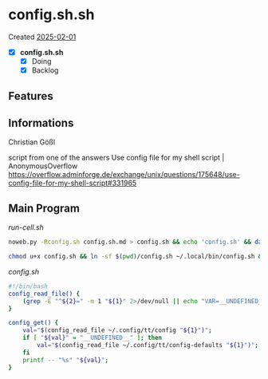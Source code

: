 # config.sh.sh
Created [2025-02-01](2025-02-01)

- [X] **config.sh.sh**
    - [X] Doing
    - [X] Backlog

## Features



## Informations
 Christian Gößl

script from one of the answers
Use config file for my shell script | AnonymousOverflow
https://overflow.adminforge.de/exchange/unix/questions/175648/use-config-file-for-my-shell-script#331965

## Main Program


*run-cell.sh*
```bash
noweb.py -Rconfig.sh config.sh.md > config.sh && echo 'config.sh' && date
```


```bash
chmod u+x config.sh && ln -sf $(pwd)/config.sh ~/.local/bin/config.sh && echo 'fertig'
 ```

*config.sh*
```bash
#!/bin/bash
config_read_file() {
    (grep -E "^${2}=" -m 1 "${1}" 2>/dev/null || echo "VAR=__UNDEFINED__") | head -n 1 | cut -d '=' -f 2-;
}

config_get() {
    val="$(config_read_file ~/.config/tt/config "${1}")";
    if [ "${val}" = "__UNDEFINED__" ]; then
        val="$(config_read_file ~/.config/tt/config-defaults "${1}")";
    fi
    printf -- "%s" "${val}";
}

```
